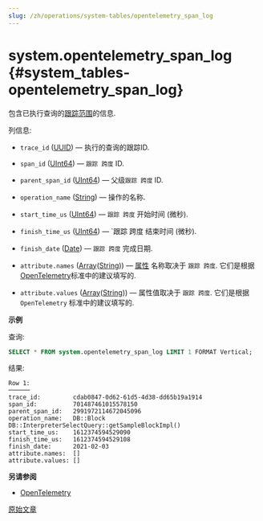 ```yaml
---
slug: /zh/operations/system-tables/opentelemetry_span_log
---
```

# system.opentelemetry_span_log {#system_tables-opentelemetry_span_log}

包含已执行查询的[跟踪范围](https://opentracing.io/docs/overview/spans/)的信息.

列信息:

-   `trace_id` ([UUID](../../sql-reference/data-types/uuid.md)) — 执行的查询的跟踪ID.

-   `span_id` ([UInt64](../../sql-reference/data-types/int-uint.md)) — `跟踪 跨度` ID.

-   `parent_span_id` ([UInt64](../../sql-reference/data-types/int-uint.md)) — 父级`跟踪 跨度` ID.

-   `operation_name` ([String](../../sql-reference/data-types/string.md)) — 操作的名称.

-   `start_time_us` ([UInt64](../../sql-reference/data-types/int-uint.md)) — `跟踪 跨度` 开始时间 (微秒).

-   `finish_time_us` ([UInt64](../../sql-reference/data-types/int-uint.md)) — `跟踪 跨度 结束时间 (微秒).

-   `finish_date` ([Date](../../sql-reference/data-types/date.md)) — `跟踪 跨度` 完成日期.

-   `attribute.names` ([Array](../../sql-reference/data-types/array.md)([String](../../sql-reference/data-types/string.md))) — [属性](https://opentelemetry.io/docs/go/instrumentation/#attributes) 名称取决于 `跟踪 跨度`. 它们是根据[OpenTelemetry](https://opentelemetry.io/)标准中的建议填写的.

-   `attribute.values` ([Array](../../sql-reference/data-types/array.md)([String](../../sql-reference/data-types/string.md))) — 属性值取决于 `跟踪 跨度`. 它们是根据 `OpenTelemetry` 标准中的建议填写的.

**示例**

查询:

``` sql
SELECT * FROM system.opentelemetry_span_log LIMIT 1 FORMAT Vertical;
```

结果:

``` text
Row 1:
──────
trace_id:         cdab0847-0d62-61d5-4d38-dd65b19a1914
span_id:          701487461015578150
parent_span_id:   2991972114672045096
operation_name:   DB::Block DB::InterpreterSelectQuery::getSampleBlockImpl()
start_time_us:    1612374594529090
finish_time_us:   1612374594529108
finish_date:      2021-02-03
attribute.names:  []
attribute.values: []
```

**另请参阅**

-   [OpenTelemetry](../../operations/opentelemetry.md)

[原始文章](https://clickhouse.com/docs/en/operations/system_tables/opentelemetry_span_log) <!--hide-->

